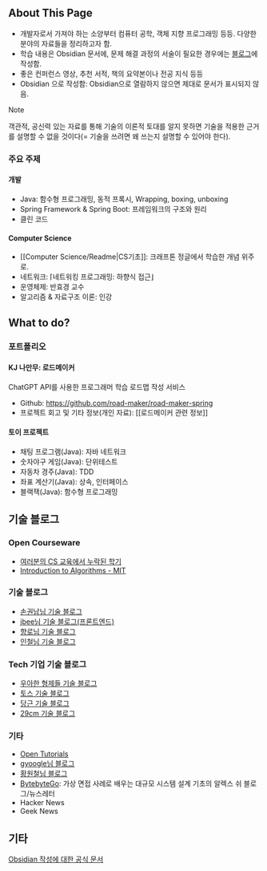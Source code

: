 ## About This Page
- 개발자로서 가져야 하는 소양부터 컴퓨터 공학, 객체 지향 프로그래밍 등등. 다양한 분야의 자료들을 정리하고자 함.
- 학습 내용은 Obsidian 문서에, 문제 해결 과정의 서술이 필요한 경우에는 [블로그](https://luciddevlog.kr/)에 작성함.
- 좋은 컨퍼런스 영상, 추천 서적, 책의 요약본이나 전공 지식 등등
- Obsidian 으로 작성함: Obsidian으로 열람하지 않으면 제대로 문서가 표시되지 않음.
> [!note]
> 객관적, 공신력 있는 자료를 통해 기술의 이론적 토대를 알지 못하면 기술을 적용한 근거를 설명할 수 없을 것이다(= 기술을 쓰려면 왜 쓰는지 설명할 수 있어야 한다).
### 주요 주제
#### 개발
- Java: 함수형 프로그래밍, 동적 프록시, Wrapping, boxing, unboxing
- Spring Framework & Spring Boot: 프레임워크의 구조와 원리
- 클린 코드
#### Computer Science
- [[Computer Science/Readme|CS기초]]: 크래프톤 정글에서 학습한 개념 위주로. 
- 네트워크: ⌈네트워킹 프로그래밍: 하향식 접근⌋
- 운영체제: 반효경 교수
- 알고리즘 & 자료구조 이론: 인강
## What to do?
### 포트폴리오
#### KJ 나만무: 로드메이커 
ChatGPT API를 사용한 프로그래머 학습 로드맵 작성 서비스
- Github: https://github.com/road-maker/road-maker-spring
- 프로젝트 회고 및 기타 정보(개인 자료): [[로드메이커 관련 정보]]
#### 토이 프로젝트
- 채팅 프로그램(Java): 자바 네트워크
- 숫자야구 게임(Java): 단위테스트
- 자동차 경주(Java): TDD
- 좌표 계산기(Java): 상속, 인터페이스
- 블랙잭(Java): 함수형 프로그래밍
## 기술 블로그
### Open Courseware
- [여러분의 CS 교육에서 누락된 학기](https://missing-semester-kr.github.io/)
- [Introduction to Algorithms - MIT](https://ocw.mit.edu/courses/6-006-introduction-to-algorithms-spring-2020/)
### 기술 블로그
- [손권남님 기술 블로그](https://kwonnam.pe.kr/wiki/root)
- [jbee님 기술 블로그(프론트엔드)](https://blog.jbee.io)
- [향로님 기술 블로그](https://jojoldu.tistory.com/)
- [인철님 기술 블로그](https://incheol-jung.gitbook.io/docs)
### Tech 기업 기술 블로그
- [우아한 형제들 기술 블로그](https://techblog.woowahan.com/)
- [토스 기술 블로그](https://toss.tech/) 
- [당근 기술 블로그](https://medium.com/daangn)
- [29cm 기술 블로그](https://medium.com/29cm)
### 기타
- [Open Tutorials](https://www.opentutorials.org)
- [gyoogle님 블로그](https://gyoogle.dev/)
- [황원철님 블로그](https://wch18735.github.io/)
- [BytebyteGo](https://bytebytego.com/): 가상 면접 사례로 배우는 대규모 시스템 설계 기초의 알렉스 쉬 블로그/뉴스레터
- Hacker News
- Geek News
## 기타
[Obsidian 작성에 대한 공식 문서](https://help.obsidian.md/Editing+and+formatting/Basic+formatting+syntax)
